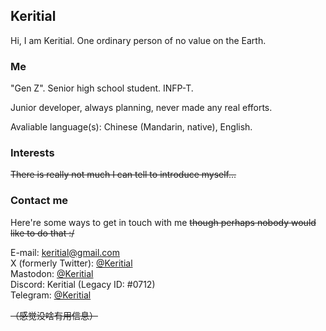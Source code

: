 ## Keritial  

Hi, I am Keritial. One ordinary person of no value on the Earth.

### Me

"Gen Z"<!-- ~~(obviously)~~ -->. Senior high school student<!-- ~~(I want to graduate immediately when I ended the first day at school，because I'm a boaring student that lives in the dormitory inside the school and electronic devices, such as smart phones or computers, are banned.)~~ -->. INFP-T<!-- ~~(maybe, is it really necessary to categorize people with these?)~~-->.

Junior developer, always planning, never made any real efforts.

Avaliable language(s): Chinese (Mandarin, native), English<!-- ~~(tbh，我不能算会英语)~~ -->.  
<!-- Owned Device(s): PC (Intel i3-7100, 16GB RAM, AMD Radeon R7 240 4G) running Windows 11 x64, Redmi Note 11T Pro (xaga, 8GB RAM, 256GB Storage, unlocked) running Android 14, OPPO Watch SE (Snapdragon Wear 4100, 1GB RAM, 8GB Storage, locked) running Android 8.1, random tablet (UNISOC, 8GB RAM, 256GB Storage, partially unlocked) from IFlyTek running Android 9. -->

### Interests

~~There is really not much I can tell to introduce myself...~~

### Contact me

Here're some ways to get in touch with me ~~though perhaps nobody would like to do that :/~~

E-mail: [keritial@gmail.com](mailto:keritial@gmail.com)  
X (formerly Twitter): [@Keritial](https://x.com/Keritial)  
Mastodon: [@Keritial](https://mastodon.social/@Keritial)  
Discord: Keritial (Legacy ID: #0712)  
Telegram: [@Keritial](https://t.me/Keritial)  


~~（感觉没啥有用信息）~~
